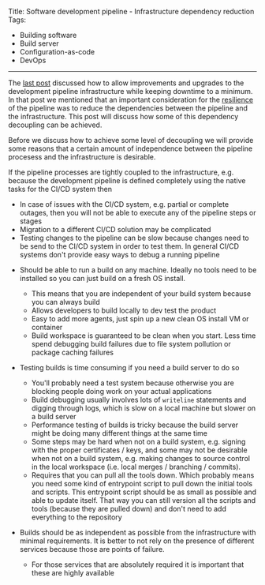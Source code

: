 Title: Software development pipeline - Infrastructure dependency reduction
Tags:
  - Building software
  - Build server
  - Configuration-as-code
  - DevOps
---

The [last post](/posts/Software-development-pipeline-considerations-for-infrastructure-improvements.html)
discussed how to allow improvements and upgrades to the development pipeline infrastructure while
keeping downtime to a minimum. In that post we mentioned that an important consideration for the
[resilience](/posts/Software-development-pipeline-Design-resilience.html) of the
pipeline was to reduce the dependencies between the pipeline and the infrastructure. This post will
discuss how some of this dependency decoupling can be achieved.

Before we discuss how to achieve some level of decoupling we will provide some reasons that a certain
amount of independence between the pipeline procesess and the infrastructure is desirable.

If the pipeline processes are tightly coupled to the infrastructure, e.g. because the development
pipeline is defined completely using the native tasks for the CI/CD system then

- In case of issues with the CI/CD system, e.g. partial or complete outages, then you will not be able
  to execute any of the pipeline steps or stages
- Migration to a different CI/CD solution may be complicated
- Testing changes to the pipeline can be slow because changes need to be send to the CI/CD system
  in order to test them. In general CI/CD systems don't provide easy ways to debug a running pipeline




* Should be able to run a build on any machine. Ideally no tools need to be installed so you can just
  build on a fresh OS install.
  * This means that you are independent of your build system because you can always build
  * Allows developers to build locally to dev test the product
  * Easy to add more agents, just spin up a new clean OS install VM or container
  * Build workspace is guaranteed to be clean when you start. Less time spend debugging build failures
    due to file system pollution or package caching failures

* Testing builds is time consuming if you need a build server to do so
  * You'll probably need a test system because otherwise you are blocking people doing work on your
    actual applications
  * Build debugging usually involves lots of `writeline` statements and digging through logs, which
    is slow on a local machine but slower on a build server
  * Performance testing of builds is tricky because the build server might be doing many different
    things at the same time
  * Some steps may be hard when not on a build system, e.g. signing with the proper certificates / keys,
    and some may not be desirable when not on a build system, e.g. making changes to source control
    in the local workspace (i.e. local merges / branching / commits).
  * Requires that you can pull all the tools down. Which probably means you need some kind of entrypoint
    script to pull down the initial tools and scripts. This entrypoint script should be as small as
    possible and able to update itself. That way you can still version all the scripts and tools
    (because they are pulled down) and don't need to add everything to the repository

* Builds should be as independent as possible from the infrastructure with minimal requirements.
  It is better to not rely on the presence of different services because those are points of failure.
  - For those services that are absolutely required it is important that these are highly available
